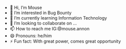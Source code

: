 - 👋 Hi, I’m Mouse
- 👀 I’m interested in Bug Bounty
- 🌱 I’m currently learning Information Technology
- 💞️ I’m looking to collaborate on ...
- 📫 How to reach me IG:@mouse.annon
- 😄 Pronouns: he/him
- ⚡ Fun fact: With great power, comes great opportunity

<!---
mouseannon/mouseannon is a ✨ special ✨ repository because its `README.md` (this file) appears on your GitHub profile.
You can click the Preview link to take a look at your changes.
--->

